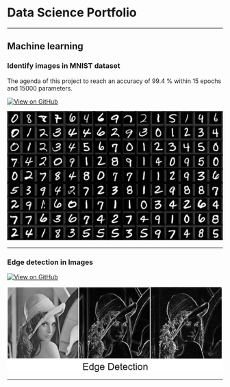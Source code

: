 # Data Science Portfolio
---
## Machine learning

### Identify images in MNIST dataset

The agenda of this project to reach an accuracy of 99.4 % within 15 epochs and 15000 parameters.

[![View on GitHub](https://img.shields.io/badge/GitHub-View_on_GitHub-blue?logo=GitHub)](https://github.com/palashbaranwal/MNIST)

<center><img src="assets/img/mnist_png.png"/></center>

---
### Edge detection in Images

[![View on GitHub](https://img.shields.io/badge/GitHub-View_on_GitHub-blue?logo=GitHub)](https://github.com/palashbaranwal/edge_detection)

<center><img src="assets/img/edge_detection_png.png"/></center>

---
